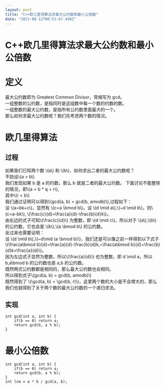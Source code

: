 ```yaml
---
layout: post
title: "C++欧几里得算法求最大公约数和最小公倍数"
date: "2023-08-12T00:53:47.498Z"
---
```

C++欧几里得算法求最大公约数和最小公倍数
=====================

定义
==

最大公约数即为 Greatest Common Divisor，常缩写为 gcd。  
一组整数的公约数，是指同时是这组数中每一个数的约数的数。  
一组整数的最大公约数，是指所有公约数里面最大的一个。  
那么如何求最大公约数呢？我们先考虑两个数的情况。

欧几里得算法
======

过程
--

如果我们已知两个数 \\(a\\) 和 \\(b\\)，如何求出二者的最大公约数呢？  
不妨设\\(a > b\\)  
我们发现如果 b 是 a 的约数，那么 b 就是二者的最大公约数。 下面讨论不能整除的情况，即\\(a = b \* q + r\\),  
其中\\(r < b\\)  
我们通过证明可以得到\\(gcd(a, b) = gcd(b, amodb)\\),过程如下：  
设 \\(a=bk+c\\)，显然有 \\(c=a \\bmod b\\)。设 \\(d \\mid a\\),\\(~d \\mid b\\)，则\\(c=a-bk\\), \\(\\frac{c}{d}=\\frac{a}{d}-\\frac{b}{d}k\\)。  
由右边的式子可知\\(\\frac{c}{d}\\) 为整数，即 \\(d \\mid c\\)，所以对于 \\(a\\),\\(b\\) 的公约数，它也会是 \\(b\\),\\(a \\bmod b\\) 的公约数。  
反过来也需要证明：  
设 \\(d \\mid b\\),\\(~d\\mid (a \\bmod b)\\)，我们还是可以像之前一样得到以下式子  
\\(\\frac{a\\bmod b}{d}=\\frac{a}{d}-\\frac{b}{d}k,~\\frac{a\\bmod b}{d}+\\frac{b}{d}k=\\frac{a}{d}\\)。  
因为左边式子显然为整数，所以\\(\\frac{a}{d}\\) 也为整数，即 d \\mid a，所以 b,a\\bmod b 的公约数也是 a,b 的公约数。  
既然两式公约数都是相同的，那么最大公约数也会相同。  
所以得到式子\\(gcd(a, b) = gcd(b, amodb)\\)  
既然得到了 \\(\\gcd(a, b) = \\gcd(b, r)\\)，这里两个数的大小是不会增大的，那么我们也就得到了关于两个数的最大公约数的一个递归求法。

实现
--

    int gcd(int a, int b) {
        if(b == 0) return a;
        return gcd(b, a % b);
    }
    

最小公倍数
=====

    int gcd(int a, int b) {
        if(b == 0) return a;
        return gcd(b, a % b);
    }
    int lcm = a * b / gcd(a, b);